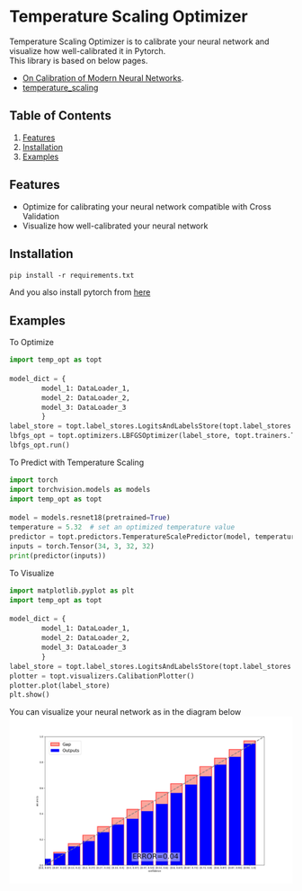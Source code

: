 # Temperature Scaling Optimizer

Temperature Scaling Optimizer is to calibrate your neural network and 
visualize how well-calibrated it in Pytorch.  
This library is based on below pages.
- [On Calibration of Modern Neural Networks](https://arxiv.org/abs/1706.04599).
- [temperature_scaling](https://github.com/gpleiss/temperature_scaling)

## Table of Contents

1. [Features](#features)
2. [Installation](#installation)
3. [Examples](#examples)

<a name="features"/>

## Features
* Optimize for calibrating your neural network compatible with Cross Validation
* Visualize how well-calibrated your neural network

<a name="installation"/>

## Installation
```
pip install -r requirements.txt
```
And you also install pytorch from [here](https://pytorch.org/)

<a name="examples"/>

## Examples
To Optimize
```python
import temp_opt as topt

model_dict = {
        model_1: DataLoader_1,
        model_2: DataLoader_2,
        model_3: DataLoader_3
        }
label_store = topt.label_stores.LogitsAndLabelsStore(topt.label_stores.PredictingTable(model_dict))
lbfgs_opt = topt.optimizers.LBFGSOptimizer(label_store, topt.trainers.TemperatureScaleTrainer())
lbfgs_opt.run()
```

To Predict with Temperature Scaling
```python
import torch
import torchvision.models as models
import temp_opt as topt

model = models.resnet18(pretrained=True)
temperature = 5.32  # set an optimized temperature value 
predictor = topt.predictors.TemperatureScalePredictor(model, temperature)
inputs = torch.Tensor(34, 3, 32, 32)
print(predictor(inputs))
```

To Visualize
```python
import matplotlib.pyplot as plt
import temp_opt as topt

model_dict = {
        model_1: DataLoader_1,
        model_2: DataLoader_2,
        model_3: DataLoader_3
        }
label_store = topt.label_stores.LogitsAndLabelsStore(topt.label_stores.PredictingTable(model_dict))
plotter = topt.visualizers.CalibationPlotter()
plotter.plot(label_store)
plt.show()
```
You can visualize your neural network as in the diagram below
![Visualize Sample](https://github.com/Kageshimasu/temperature-scaling-optimizer/blob/master/images/calibrated_result.png)
